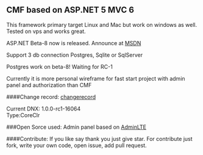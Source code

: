 ## CMF based on ASP.NET 5 MVC 6
This framework primary target Linux and Mac but work on windows as well.
Tested on vps and works great.


ASP.NET Beta-8 now is released. Announce at [MSDN](http://blogs.msdn.com/b/webdev/archive/2015/10/15/announcing-availability-of-asp-net-5-beta8.aspx)

Support 3 db connection Postgres, Sqlite or  SqlServer

Postgres work on beta-8! Waiting for RC-1

Currently it is more personal wireframe for fast start project with admin panel and authorization
than CMF

####Change record: [changerecord](https://github.com/WeebDo/WeebDo.CMF/blob/master/Docs/Changenote.md)

 
Current DNX: 1.0.0-rc1-16064  
Type:CoreClr

###Open Sorce used:
Admin panel based on [AdminLTE](https://github.com/almasaeed2010/AdminLTE)

####Contribute:
If you like say thank you just give star.
For contribute just fork, write your own code, open issue, add pull request.